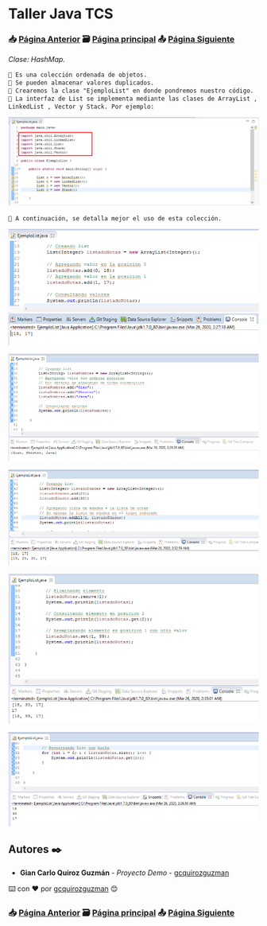 # Taller Java TCS
### 📥 [Página Anterior](https://github.com/gcquirozguzman/java-tcs-202001/tree/LIST100001) 🗃️ [Página principal](https://github.com/gcquirozguzman/java-tcs-202001) 📤 [Página Siguiente](https://github.com/gcquirozguzman/java-tcs-202001/tree/POO0100001)

_Clase: HashMap._

```
📢 Es una colección ordenada de objetos.
📢 Se pueden almacenar valores duplicados. 
📢 Crearemos la clase "EjemploList" en donde pondremos nuestro código.
📢 La interfaz de List se implementa mediante las clases de ArrayList , LinkedList , Vector y Stack. Por ejemplo:
```

![Error: imagen no ha sido cargada](https://github.com/gcquirozguzman/java-tcs-202001/blob/master/imagenes/LIST100001_1.png)

```
📢 A continuación, se detalla mejor el uso de esta colección.
```

![Error: imagen no ha sido cargada](https://github.com/gcquirozguzman/java-tcs-202001/blob/master/imagenes/LIST100001_2.png)

![Error: imagen no ha sido cargada](https://github.com/gcquirozguzman/java-tcs-202001/blob/master/imagenes/LIST100001_3.png)

![Error: imagen no ha sido cargada](https://github.com/gcquirozguzman/java-tcs-202001/blob/master/imagenes/LIST100001_4.png)

![Error: imagen no ha sido cargada](https://github.com/gcquirozguzman/java-tcs-202001/blob/master/imagenes/LIST100001_5.png)

![Error: imagen no ha sido cargada](https://github.com/gcquirozguzman/java-tcs-202001/blob/master/imagenes/LIST100001_6.png)

## Autores ✒️

* **Gian Carlo Quiroz Guzmán** - *Proyecto Demo* - [gcquirozguzman](https://github.com/gcquirozguzman)

⌨️ con ❤️ por [gcquirozguzman](https://github.com/gcquirozguzman) 😊

### 📥 [Página Anterior](https://github.com/gcquirozguzman/java-tcs-202001/tree/LIST100001) 🗃️ [Página principal](https://github.com/gcquirozguzman/java-tcs-202001) 📤 [Página Siguiente](https://github.com/gcquirozguzman/java-tcs-202001/tree/POO0100001)
